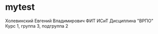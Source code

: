 # mytest
Холевинский 
Евгений
Владимирович
ФИТ
ИСиТ
Дисциплина "ВРПО"
Курс 1, группа 3, подгруппа 2
